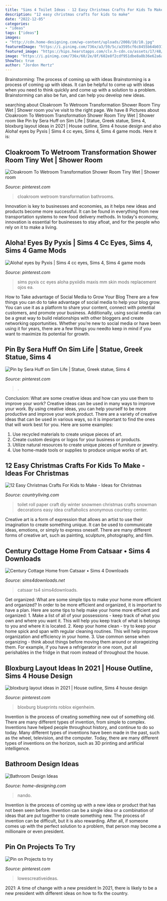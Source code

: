 ```yaml
---
title: "Sims 4 Toilet Ideas - 12 Easy Christmas Crafts For Kids To Make"
description: "12 easy christmas crafts for kids to make"
date: "2022-12-05"
categories:
- "ideas"
tags: ["ideas"]
images:
- "http://cdn.home-designing.com/wp-content/uploads/2008/10/10.jpg"
featuredImage: "https://i.pinimg.com/736x/a3/59/5c/a3595cf6c8455b64b0314868616efcee.jpg"
featured_image: "https://hips.hearstapps.com/clv.h-cdn.co/assets/17/48/1511801246-snowman-toilet-paper-roll-craft.jpg?crop=1.0xw:1xh;center,top&amp;resize=480:*"
image: "https://i.pinimg.com/736x/60/2e/8f/602e8f2cdf951dbe8a8b36e62a6a5ef7.jpg"
ShowToc: true
author: "Jordon Mertz"
---
```



Brainstorming: The process of coming up with ideas
Brainstorming is a process of coming up with ideas. It can be helpful to come up with ideas when you need to think quickly and come up with a solution to a problem. Brainstorming can also be fun, and can help you develop new ideas.

	

		
searching about Cloakroom To Wetroom Transformation Shower Room Tiny Wet | Shower room you've visit to the right page. We have 8 Pictures about Cloakroom To Wetroom Transformation Shower Room Tiny Wet | Shower room like Pin by Sera Huff on Sim Life | Statue, Greek statue, Sims 4, bloxburg layout ideas in 2021 | House outline, Sims 4 house design and also Aloha! eyes by Pyxis | Sims 4 cc eyes, Sims 4, Sims 4 game mods. Here it is:
		
    
## Cloakroom To Wetroom Transformation Shower Room Tiny Wet | Shower Room

<img loading=lazy src="https://i.pinimg.com/736x/a3/59/5c/a3595cf6c8455b64b0314868616efcee.jpg" onerror="this.onerror=null;this.src='https://tse2.mm.bing.net/th?id=OIP.-W3cChaov1gRwxvHzdPcWgHaJ3&amp;pid=15.1';" alt="Cloakroom To Wetroom Transformation Shower Room Tiny Wet | Shower room">

_Source: pinterest.com_

>cloakroom wetroom transformation bathrooms. 

	

Innovation is key to businesses and economies, as it helps new ideas and products become more successful. It can be found in everything from new transportation systems to new food delivery methods. In today's economy, innovation is essential for businesses to stay afloat, and for the people who rely on it to make a living.

    
## Aloha! Eyes By Pyxis | Sims 4 Cc Eyes, Sims 4, Sims 4 Game Mods

<img loading=lazy src="https://i.pinimg.com/736x/2f/93/c3/2f93c3d963584eda624c48837d5548d4.jpg" onerror="this.onerror=null;this.src='https://tse1.mm.bing.net/th?id=OIP.HFzx6Zkn2T5yEhhNV8zQlwHaMO&amp;pid=15.1';" alt="Aloha! eyes by Pyxis | Sims 4 cc eyes, Sims 4, Sims 4 game mods">

_Source: pinterest.com_

>sims pyxis cc eyes aloha pyxiidis maxis mm skin mods replacement ojos ea. 

	

How to Take advantage of Social Media to Grow Your Blog
There are a few things you can do to take advantage of social media to help your blog grow. You can use it as a platform to share your content, connect with potential customers, and promote your business. Additionally, using social media can be a great way to build relationships with other bloggers and create networking opportunities. Whether you’re new to social media or have been using it for years, there are a few things you needto keep in mind if you want to maximize its potential for growth.

    
## Pin By Sera Huff On Sim Life | Statue, Greek Statue, Sims 4

<img loading=lazy src="https://i.pinimg.com/736x/64/fc/86/64fc86e285d2025e5a9053d246b2e5ef.jpg" onerror="this.onerror=null;this.src='https://tse1.mm.bing.net/th?id=OIP.hpo-ORynoSO9ijhHBC6tqAHaFh&amp;pid=15.1';" alt="Pin by Sera Huff on Sim Life | Statue, Greek statue, Sims 4">

_Source: pinterest.com_

>. 

	

Conclusion: What are some creative ideas and how can you use them to improve your work?
Creative ideas can be used in many ways to improve your work. By using creative ideas, you can help yourself to be more productive and improve your work product. There are a variety of creative ideas that can be used in various ways, so it is important to find the ones that will work best for you. Here are some examples: 
1. Use recycled materials to create unique pieces of art.
2. Create custom designs or logos for your business or products.
3. Utilize natural resources to create unique pieces of furniture or jewelry.
4. Use home-made tools or supplies to produce unique works of art.

    
## 12 Easy Christmas Crafts For Kids To Make - Ideas For Christmas

<img loading=lazy src="https://hips.hearstapps.com/clv.h-cdn.co/assets/17/48/1511801246-snowman-toilet-paper-roll-craft.jpg?crop=1.0xw:1xh;center,top&amp;resize=480:*" onerror="this.onerror=null;this.src='https://tse3.mm.bing.net/th?id=OIP.QdY_RqHUzIpR5POL-S6tpwHaLH&amp;pid=15.1';" alt="12 Easy Christmas Crafts For Kids to Make - Ideas for Christmas">

_Source: countryliving.com_

>toilet roll paper craft diy winter snowmen christmas crafts snowman decorations easy idea craftaholics anonymous courtesy center. 

	

Creative art is a form of expression that allows an artist to use their imagination to create something unique. It can be used to communicate ideas, emotions, or simply to express oneself. There are many different forms of creative art, such as painting, sculpture, photography, and film.

    
## Century Cottage Home From Catsaar • Sims 4 Downloads

<img loading=lazy src="https://sims4downloads.net/wp-content/uploads/2020/08/Century-Cottage.jpg" onerror="this.onerror=null;this.src='https://tse3.mm.bing.net/th?id=OIP.2GNt9DRFD3IckPOt_KHbZwHaEK&amp;pid=15.1';" alt="Century Cottage Home from Catsaar • Sims 4 Downloads">

_Source: sims4downloads.net_

>catsaar ts4 sims4downloads. 

	

Get organized: What are some simple tips to make your home more efficient and organized?
In order to be more efficient and organized, it is important to have a plan. Here are some tips to help make your home more efficient and organized: 1. Make a list of all of your possessions - keep track of what you own and where you want it. This will help you keep track of what is belongs to you and where it is located. 
2. Keep your home clean - try to keep your home spick and span with regular cleaning routines. This will help improve organization and efficiency in your home. 3. Use common sense when organizing - think about things before moving them around or storageizing them. For example, if you have a refrigerator in one room, put all perishables in the fridge in that room instead of throughout the house. 
    
## Bloxburg Layout Ideas In 2021 | House Outline, Sims 4 House Design

<img loading=lazy src="https://i.pinimg.com/736x/e5/4e/d6/e54ed6f2f1aee4ef52138db4c753d6f2.jpg" onerror="this.onerror=null;this.src='https://tse3.mm.bing.net/th?id=OIP.X0rCoYS34KZ8MCXW7CgVmAHaFq&amp;pid=15.1';" alt="bloxburg layout ideas in 2021 | House outline, Sims 4 house design">

_Source: pinterest.com_

>bloxburg blueprints roblox eigenheim. 

	

Invention is the process of creating something new out of something old. There are many different types of invention, from simple to complex. Inventions have helped people throughout history, and continue to do so today. Many different types of inventions have been made in the past, such as the wheel, television, and the computer. Today, there are many different types of inventions on the horizon, such as 3D printing and artificial intelligence.

    
## Bathroom Design Ideas

<img loading=lazy src="http://cdn.home-designing.com/wp-content/uploads/2008/10/10.jpg" onerror="this.onerror=null;this.src='https://tse4.mm.bing.net/th?id=OIP.ilRns_ylHhp0PSCzaw-P8gHaFj&amp;pid=15.1';" alt="Bathroom Design Ideas">

_Source: home-designing.com_

>nando. 

	

Invention is the process of coming up with a new idea or product that has not been seen before. Invention can be a single idea or a combination of ideas that are put together to create something new. The process of invention can be difficult, but it is also rewarding. After all, if someone comes up with the perfect solution to a problem, that person may become a millionaire or even president.

    
## Pin On Projects To Try

<img loading=lazy src="https://i.pinimg.com/736x/60/2e/8f/602e8f2cdf951dbe8a8b36e62a6a5ef7.jpg" onerror="this.onerror=null;this.src='https://tse2.mm.bing.net/th?id=OIP.J9cW602-QFU76TJrheQs6AHaKO&amp;pid=15.1';" alt="Pin on Projects to try">

_Source: pinterest.com_

>lowescreativeideas. 

	

2021: A time of change with a new president
In 2021, there is likely to be a new president with different ideas on how to fix the country.

